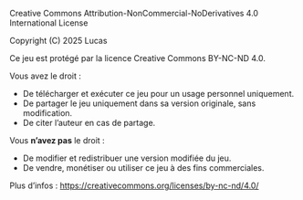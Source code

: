Creative Commons Attribution-NonCommercial-NoDerivatives 4.0 International License

Copyright (C) 2025 Lucas

Ce jeu est protégé par la licence Creative Commons BY-NC-ND 4.0.

Vous avez le droit :
- De télécharger et exécuter ce jeu pour un usage personnel uniquement.
- De partager le jeu uniquement dans sa version originale, sans modification.
- De citer l’auteur en cas de partage.

Vous **n’avez pas** le droit :
- De modifier et redistribuer une version modifiée du jeu.
- De vendre, monétiser ou utiliser ce jeu à des fins commerciales.

Plus d’infos : https://creativecommons.org/licenses/by-nc-nd/4.0/
